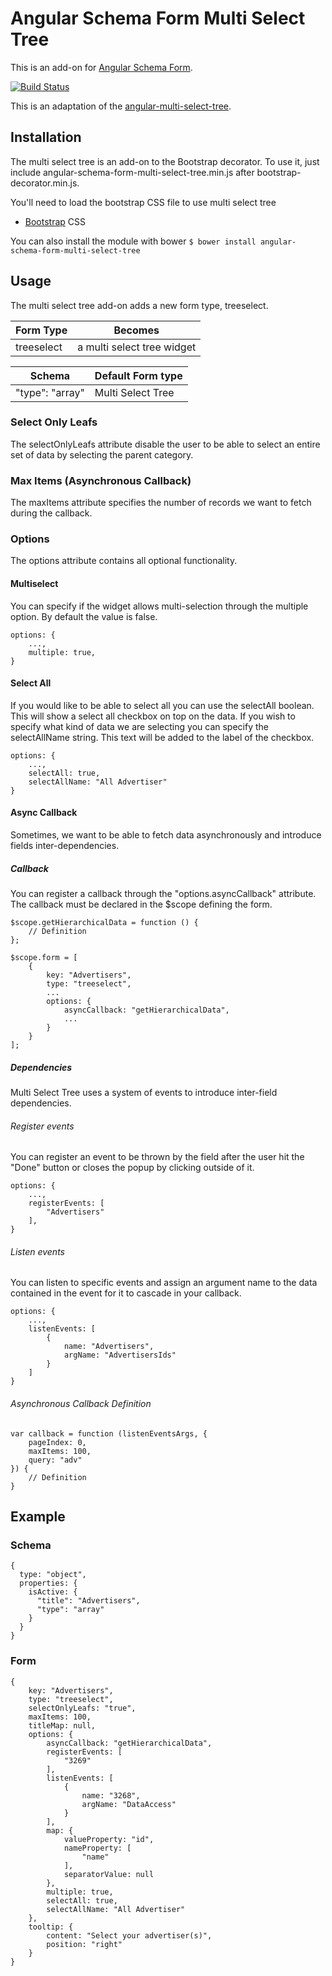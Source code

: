 # Angular Schema Form Multi Select Tree

This is an add-on for [Angular Schema Form](https://github.com/json-schema-form/angular-schema-form).

[![Build Status](https://travis-ci.org/JChampigny/angular-schema-form-multi-select-tree.svg?branch=master)](https://travis-ci.org/JChampigny/angular-schema-form-multi-select-tree)

This is an adaptation of the [angular-multi-select-tree](https://github.com/a5hik/angular-multi-select-tree).

## Installation
The multi select tree is an add-on to the Bootstrap decorator. To use it, just include angular-schema-form-multi-select-tree.min.js after bootstrap-decorator.min.js.

You'll need to load the bootstrap CSS file to use multi select tree
* [Bootstrap](http://getbootstrap.com) CSS

You can also install the module with bower
`$ bower install angular-schema-form-multi-select-tree`

## Usage
The multi select tree add-on adds a new form type, treeselect.

Form Type | Becomes
--- | ---
treeselect | a multi select tree widget

Schema | Default Form type
--- | ---
"type": "array" | Multi Select Tree

### Select Only Leafs
The selectOnlyLeafs attribute disable the user to be able to select an entire set of data by selecting the parent category.

### Max Items (Asynchronous Callback)
The maxItems attribute specifies the number of records we want to fetch during the callback.

### Options
The options attribute contains all optional functionality.
#### Multiselect
You can specify if the widget allows multi-selection through the multiple option. By default the value is false.
```
options: {
    ...,
    multiple: true,
}
```

#### Select All
If you would like to be able to select all you can use the selectAll boolean. This will show a select all checkbox on top on the data.
If you wish to specify what kind of data we are selecting you can specify the selectAllName string. This text will be added to the label of the checkbox.
```
options: {
    ...,
    selectAll: true,
    selectAllName: "All Advertiser"
}
```

#### Async Callback
Sometimes, we want to be able to fetch data asynchronously and introduce fields inter-dependencies.

##### Callback
You can register a callback through the "options.asyncCallback" attribute. The callback must be declared in the $scope defining the form.

```
$scope.getHierarchicalData = function () {
    // Definition
};

$scope.form = [
    {
        key: "Advertisers",
        type: "treeselect",
        ...
        options: {
            asyncCallback: "getHierarchicalData",
            ...
        }
    }
];
```

##### Dependencies
Multi Select Tree uses a system of events to introduce inter-field dependencies.

###### Register events
You can register an event to be thrown by the field after the user hit the "Done" button or closes the popup by clicking outside of it.
```
options: {
    ...,
    registerEvents: [
        "Advertisers"
    ],
}
```

###### Listen events
You can listen to specific events and assign an argument name to the data contained in the event for it to cascade in your callback.
```
options: {
    ...,
    listenEvents: [
        {
            name: "Advertisers",
            argName: "AdvertisersIds"
        }
    ]
}
```

###### Asynchronous Callback Definition
```
var callback = function (listenEventsArgs, {
    pageIndex: 0,
    maxItems: 100,
    query: "adv"
}) {
    // Definition
}
```

## Example
### Schema
```
{
  type: "object",
  properties: {
    isActive: {
      "title": "Advertisers",
      "type": "array"
    }
  }
}
```
### Form
```
{
    key: "Advertisers",
    type: "treeselect",
    selectOnlyLeafs: "true",
    maxItems: 100,
    titleMap: null,
    options: {
        asyncCallback: "getHierarchicalData",
        registerEvents: [
            "3269"
        ],
        listenEvents: [
            {
                name: "3268",
                argName: "DataAccess"
            }
        ],
        map: {
            valueProperty: "id",
            nameProperty: [
                "name"
            ],
            separatorValue: null
        },
        multiple: true,
        selectAll: true,
        selectAllName: "All Advertiser"
    },
    tooltip: {
        content: "Select your advertiser(s)",
        position: "right"
    }
}
```
